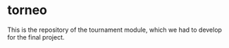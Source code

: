# torneo
This is the repository of the tournament module, which we had to develop for the final project.
